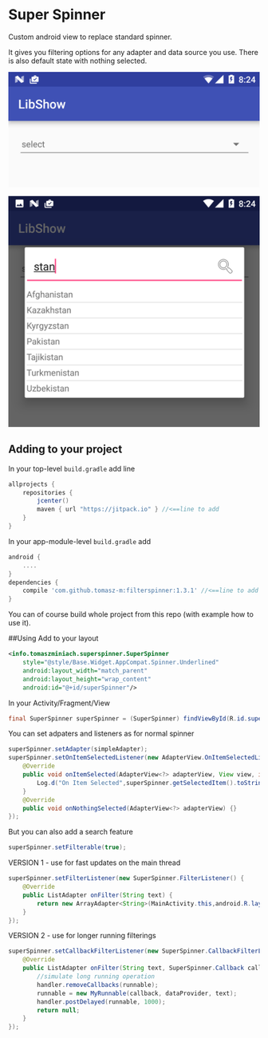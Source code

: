 # Super Spinner
Custom android view to replace standard spinner. 

It gives you filtering options for any adapter and data source you use.
There is also default state with nothing selected.

![Alt text](/img/spinner1.png?raw=true)

![Alt text](/img/spinner2.png?raw=true)

## Adding to your project

In your top-level `build.gradle` add line
```groovy
allprojects {
    repositories {
        jcenter()
        maven { url "https://jitpack.io" } //<==line to add
    }
}
```
In your app-module-level `build.gradle` add
```groovy
android {
    ....
}
dependencies {
    compile 'com.github.tomasz-m:filterspinner:1.3.1' //<==line to add
}
```

You can of course build whole project from this repo (with example how to use it).


##Using
Add to your layout
```xml
<info.tomaszminiach.superspinner.SuperSpinner
    style="@style/Base.Widget.AppCompat.Spinner.Underlined"
    android:layout_width="match_parent"
    android:layout_height="wrap_content"
    android:id="@+id/superSpinner"/>
```
        

In your Activity/Fragment/View
```java
final SuperSpinner superSpinner = (SuperSpinner) findViewById(R.id.superSpinner);
```
        
You can set adpaters and listeners as for normal spinner
```java
superSpinner.setAdapter(simpleAdapter);
superSpinner.setOnItemSelectedListener(new AdapterView.OnItemSelectedListener() {
    @Override
    public void onItemSelected(AdapterView<?> adapterView, View view, int i, long l) {
        Log.d("On Item Selected",superSpinner.getSelectedItem().toString());
    }
    @Override
    public void onNothingSelected(AdapterView<?> adapterView) {}
});
```
But you can also add a search feature
```java
superSpinner.setFilterable(true);
```
VERSION 1 - use for fast updates on the main thread
```java
superSpinner.setFilterListener(new SuperSpinner.FilterListener() {
    @Override
    public ListAdapter onFilter(String text) {
        return new ArrayAdapter<String>(MainActivity.this,android.R.layout.test_list_item,dataProvider.getItems(text));
    }
});
```            
VERSION 2 - use for longer running filterings
```java
superSpinner.setCallbackFilterListener(new SuperSpinner.CallbackFilterListener() {
    @Override
    public ListAdapter onFilter(String text, SuperSpinner.Callback callback) {
        //simulate long running operation
        handler.removeCallbacks(runnable);
        runnable = new MyRunnable(callback, dataProvider, text);
        handler.postDelayed(runnable, 1000);
        return null;
    }
});
```

